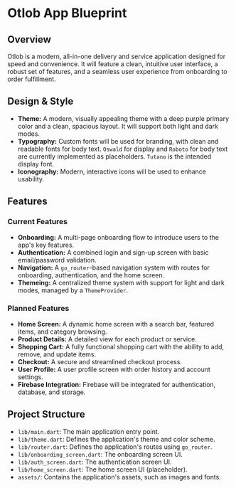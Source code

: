 # Otlob App Blueprint

## Overview

Otlob is a modern, all-in-one delivery and service application designed for speed and convenience. It will feature a clean, intuitive user interface, a robust set of features, and a seamless user experience from onboarding to order fulfillment.

## Design & Style

*   **Theme:** A modern, visually appealing theme with a deep purple primary color and a clean, spacious layout. It will support both light and dark modes.
*   **Typography:** Custom fonts will be used for branding, with clean and readable fonts for body text. `Oswald` for display and `Roboto` for body text are currently implemented as placeholders. `Tutano` is the intended display font.
*   **Iconography:** Modern, interactive icons will be used to enhance usability.

## Features

### Current Features

*   **Onboarding:** A multi-page onboarding flow to introduce users to the app's key features.
*   **Authentication:** A combined login and sign-up screen with basic email/password validation.
*   **Navigation:** A `go_router`-based navigation system with routes for onboarding, authentication, and the home screen.
*   **Themeing:** A centralized theme system with support for light and dark modes, managed by a `ThemeProvider`.

### Planned Features

*   **Home Screen:** A dynamic home screen with a search bar, featured items, and category browsing.
*   **Product Details:** A detailed view for each product or service.
*   **Shopping Cart:** A fully functional shopping cart with the ability to add, remove, and update items.
*   **Checkout:** A secure and streamlined checkout process.
*   **User Profile:** A user profile screen with order history and account settings.
*   **Firebase Integration:** Firebase will be integrated for authentication, database, and storage.

## Project Structure

*   `lib/main.dart`: The main application entry point.
*   `lib/theme.dart`: Defines the application's theme and color scheme.
*   `lib/router.dart`: Defines the application's routes using `go_router`.
*   `lib/onboarding_screen.dart`: The onboarding screen UI.
*   `lib/auth_screen.dart`: The authentication screen UI.
*   `lib/home_screen.dart`: The home screen UI (placeholder).
*   `assets/`: Contains the application's assets, such as images and fonts.

